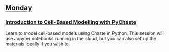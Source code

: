 ## [Monday](https://github.com/Chaste/chaste-workshop-materials-2023/monday)

### [Introduction to Cell-Based Modelling with PyChaste]()
Learn to model cell-based models using Chaste in Python. This session will use Jupyter notebooks running in the cloud, but you can also set up the materials locally if you wish to. 